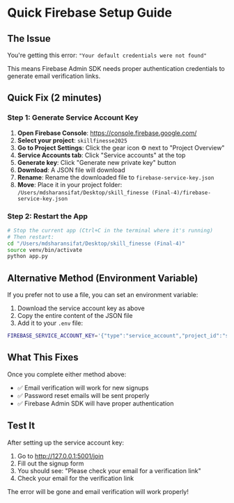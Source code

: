 # Quick Firebase Setup Guide

## The Issue
You're getting this error: `"Your default credentials were not found"`

This means Firebase Admin SDK needs proper authentication credentials to generate email verification links.

## Quick Fix (2 minutes)

### Step 1: Generate Service Account Key
1. **Open Firebase Console**: https://console.firebase.google.com/
2. **Select your project**: `skillfinesse2025`
3. **Go to Project Settings**: Click the gear icon ⚙️ next to "Project Overview"
4. **Service Accounts tab**: Click "Service accounts" at the top
5. **Generate key**: Click "Generate new private key" button
6. **Download**: A JSON file will download
7. **Rename**: Rename the downloaded file to `firebase-service-key.json`
8. **Move**: Place it in your project folder: `/Users/mdsharansifat/Desktop/skill_finesse (Final-4)/firebase-service-key.json`

### Step 2: Restart the App
```bash
# Stop the current app (Ctrl+C in the terminal where it's running)
# Then restart:
cd "/Users/mdsharansifat/Desktop/skill_finesse (Final-4)"
source venv/bin/activate
python app.py
```

## Alternative Method (Environment Variable)

If you prefer not to use a file, you can set an environment variable:

1. Download the service account key as above
2. Copy the entire content of the JSON file
3. Add it to your `.env` file:

```bash
FIREBASE_SERVICE_ACCOUNT_KEY='{"type":"service_account","project_id":"skillfinesse2025",...}'
```

## What This Fixes

Once you complete either method above:
- ✅ Email verification will work for new signups
- ✅ Password reset emails will be sent properly
- ✅ Firebase Admin SDK will have proper authentication

## Test It

After setting up the service account key:
1. Go to http://127.0.0.1:5001/join
2. Fill out the signup form
3. You should see: "Please check your email for a verification link"
4. Check your email for the verification link

The error will be gone and email verification will work properly!
